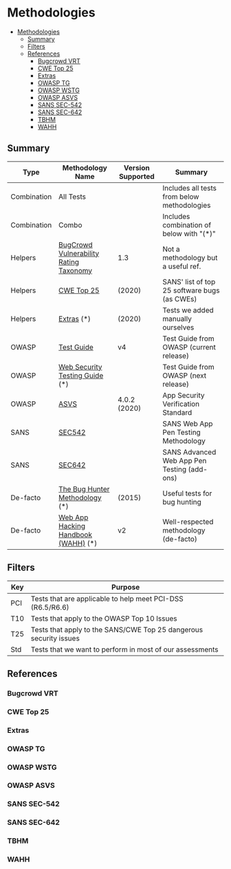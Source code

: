 # Methodologies

<!-- TOC -->

-   [Methodologies](#methodologies)
    -   [Summary](#summary)
    -   [Filters](#filters)
    -   [References](#references)
        -   [Bugcrowd VRT](#bugcrowd-vrt)
        -   [CWE Top 25](#cwe-top-25)
        -   [Extras](#extras)
        -   [OWASP TG](#owasp-tg)
        -   [OWASP WSTG](#owasp-wstg)
        -   [OWASP ASVS](#owasp-asvs)
        -   [SANS SEC-542](#sans-sec-542)
        -   [SANS SEC-642](#sans-sec-642)
        -   [TBHM](#tbhm)
        -   [WAHH](#wahh)

<!-- /TOC -->

## Summary

| Type        | Methodology Name                                        | Version Supported | Summary                                      |
| ----------- | ------------------------------------------------------- | ----------------- | -------------------------------------------- |
| Combination | All Tests                                               |                   | Includes all tests from below methodologies  |
| Combination | Combo                                                   |                   | Includes combination of below with "(\*)"    |
| Helpers     | [BugCrowd Vulnerability Rating Taxonomy](#bugcrowd-vrt) | 1.3               | Not a methodology but a useful ref.          |
| Helpers     | [CWE Top 25](#cwe-top-25)                               | (2020)            | SANS' list of top 25 software bugs (as CWEs) |
| Helpers     | [Extras](#extras) (\*)                                  | (2020)            | Tests we added manually ourselves            |
| OWASP       | [Test Guide](#owasp-tg)                                 | v4                | Test Guide from OWASP (current release)      |
| OWASP       | [Web Security Testing Guide](#owasp-wstg) (\*)          |                   | Test Guide from OWASP (next release)         |
| OWASP       | [ASVS](#owasp-asvs)                                     | 4.0.2 (2020)      | App Security Verification Standard           |
| SANS        | [SEC542](#sans-sec-542)                                 |                   | SANS Web App Pen Testing Methodology         |
| SANS        | [SEC642](#sans-sec-642)                                 |                   | SANS Advanced Web App Pen Testing (add-ons)  |
| De-facto    | [The Bug Hunter Methodology](#tbhm) (\*)                | (2015)            | Useful tests for bug hunting                 |
| De-facto    | [Web App Hacking Handbook (WAHH)](#wahh) (\*)           | v2                | Well-respected methodology (de-facto)        |

## Filters

| Key | Purpose                                                           |
| --- | ----------------------------------------------------------------- |
| PCI | Tests that are applicable to help meet PCI-DSS (R6.5/R6.6)        |
| T10 | Tests that apply to the OWASP Top 10 Issues                       |
| T25 | Tests that apply to the SANS/CWE Top 25 dangerous security issues |
| Std | Tests that we want to perform in most of our assessments          |

## References

### Bugcrowd VRT

### CWE Top 25

### Extras

### OWASP TG

### OWASP WSTG

### OWASP ASVS

### SANS SEC-542

### SANS SEC-642

### TBHM

### WAHH
